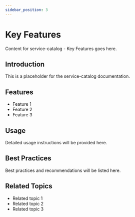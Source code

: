 ```yaml
---
sidebar_position: 3
---
```


# Key Features

Content for service-catalog - Key Features goes here.

## Introduction

This is a placeholder for the service-catalog documentation.

## Features

- Feature 1
- Feature 2
- Feature 3

## Usage

Detailed usage instructions will be provided here.

## Best Practices

Best practices and recommendations will be listed here.

## Related Topics

- Related topic 1
- Related topic 2
- Related topic 3
